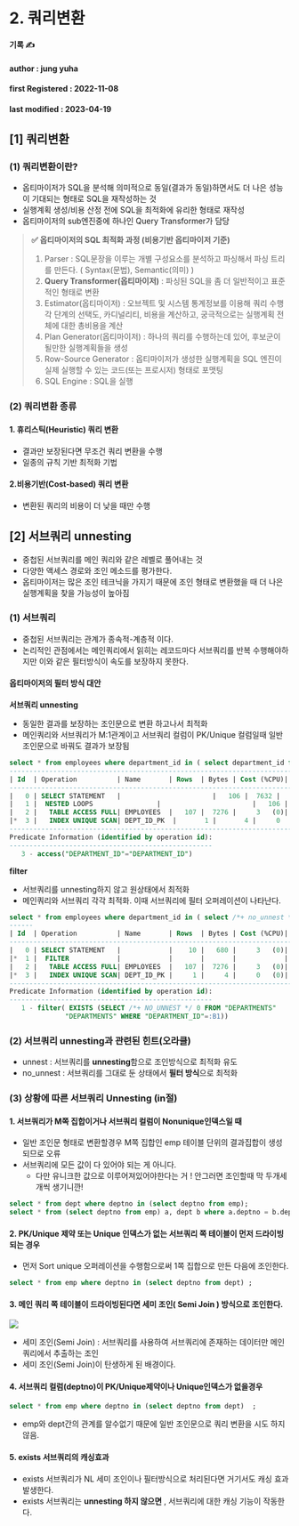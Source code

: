 # 2. 쿼리변환

**기록 ✍️**

#### author : jung yuha

#### **first Registered : 2022-11-08**

#### last modified : **2023-04-19**

## \[1] 쿼리변환

### (1) 쿼리변환이란?

* 옵티마이저가 SQL을 분석해 의미적으로 동일(결과가 동일)하면서도 더 나은 성능이 기대되는 형태로 SQL을 재작성하는 것
* 실행계획 생성/비용 산정 전에 SQL을 최적화에 유리한 형태로 재작성
* 옵티마이저의 sub엔진중에 하나인 Query Transformer가 담당

> **✅ 옵티마이저의 SQL 최적화 과정 (비용기반 옵티마이저 기준)**
>
> 1. Parser : SQL문장을 이루는 개별 구성요소를 분석하고 파싱해서 파싱 트리를 만든다. ( Syntax(문법), Semantic(의미) )
> 2. **Query Transformer(옵티마이저)** : 파싱된 SQL을 좀 더 일반적이고 표준적인 형태로 변환
> 3. Estimator(옵티마이저) : 오브젝트 및 시스템 통계정보를 이용해 쿼리 수행 각 단계의 선택도, 카디널리티, 비용을 계산하고, 궁극적으로는 실행계획 전체에 대한 총비용을 계산
> 4. Plan Generator(옵티마이저) : 하나의 쿼리를 수행하는데 있어, 후보군이 될만한 실행계획들을 생성
> 5. Row-Source Generator : 옵티마이저가 생성한 실행계획을 SQL 엔진이 실제 실행할 수 있는 코드(또는 프로시저) 형태로 포맷팅
> 6. SQL Engine : SQL을 실행

### (2) 쿼리변환 종류

#### 1. 휴리스틱(Heuristic) 쿼리 변환

* 결과만 보장된다면 무조건 쿼리 변환을 수행
* 일종의 규칙 기반 최적화 기법

#### 2.비용기반(Cost-based) 쿼리 변환

* 변환된 쿼리의 비용이 더 낮을 때만 수행

## \[2] 서브쿼리 unnesting

* 중첩된 서브쿼리를 메인 쿼리와 같은 레벨로 풀어내는 것
* 다양한 액세스 경로와 조인 메소드를 평가한다.
* 옵티마이저는 많은 조인 테크닉을 가지기 때문에 조인 형태로 변환했을 때 더 나은 실행계획을 찾을 가능성이 높아짐

### (1) 서브쿼리

* 중첩된 서브쿼리는 관계가 종속적-계층적 이다.
* 논리적인 관점에서는 메인쿼리에서 읽히는 레코드마다 서브쿼리를 반복 수행해야하지만 이와 같은 필터방식이 속도를 보장하지 못한다.

#### 옵티마이저의 필터 방식 대안

**서브쿼리 unnesting**

* 동일한 결과를 보장하는 조인문으로 변환 하고나서 최적화
* 메인쿼리와 서브쿼리가 M:1관계이고 서브쿼리 컬럼이 PK/Unique 컬럼일때 일반 조인문으로 바꿔도 결과가 보장됨

```sql
select * from employees where department_id in ( select department_id from departments);
------------------------------------------------------------------------------------------------------
| Id  | Operation          | Name       | Rows  | Bytes | Cost (%CPU)|            Time     |
-------------------------------------------------------------------------------------------------------
|   0 | SELECT STATEMENT   |                       |   106 |  7632 |     3   (0)| 00:00:01 |
|   1 |  NESTED LOOPS                |                       |   106 |  7632 |     3   (0)| 00:00:01 
|   2 |   TABLE ACCESS FULL| EMPLOYEES  |   107 |  7276 |     3   (0)| 00:00:01 |
|*  3 |   INDEX UNIQUE SCAN| DEPT_ID_PK  |       1 |       4 |     0   (0)| 00:00:01 |
-------------------------------------------------------------------------------------------------------
Predicate Information (identified by operation id):
---------------------------------------------------
   3 - access("DEPARTMENT_ID"="DEPARTMENT_ID")
```

**filter**

* 서브쿼리를 unnesting하지 않고 원상태에서 최적화
* 메인쿼리와 서브쿼리 각각 최적화. 이때 서브쿼리에 필터 오퍼레이션이 나타난다.

```sql
select * from employees where department_id in ( select /*+ no_unnest */ department_id from departments);
------
| Id  | Operation          | Name       | Rows  | Bytes | Cost (%CPU)| Time     
-------------------------------------------------------------------------------
|   0 | SELECT STATEMENT   |            |    10 |   680 |     3   (0)| 00:00:01  
|*  1 |  FILTER            |            |       |       |            |
|   2 |   TABLE ACCESS FULL| EMPLOYEES  |   107 |  7276 |     3   (0)| 00:00:01 
|*  3 |   INDEX UNIQUE SCAN| DEPT_ID_PK |     1 |     4 |     0   (0)| 00:00:01 
--------------------------------------------------------------------------------
Predicate Information (identified by operation id):
---------------------------------------------------
   1 - filter( EXISTS (SELECT /*+ NO_UNNEST */ 0 FROM "DEPARTMENTS" 
              "DEPARTMENTS" WHERE "DEPARTMENT_ID"=:B1))
```

### (2) 서브쿼리 unnesting과 관련된 힌트(오라클)

* unnest : 서브쿼리를 **unnesting**함으로 조인방식으로 최적화 유도
* no\_unnest : 서브쿼리를 그대로 둔 상태에서 **필터 방식**으로 최적화

### (3) 상황에 따른 서브쿼리 Unnesting (in절)

#### 1. 서브쿼리가 M쪽 집합이거나 서브쿼리 컬럼이 Nonunique인덱스일 때

* 일반 조인문 형태로 변환할경우 M쪽 집합인 emp 테이블 단위의 결과집합이 생성되므로 오류
* 서브쿼리에 모든 값이 다 있어야 되는 게 아니다.
  * 다만 유니크한 값으로 이루어져있어야한다는 거 ! 안그러면 조인할때 막 두개세개씩 생기니깐!

```sql
select * from dept where deptno in (select deptno from emp);
select * from (select deptno from emp) a, dept b where a.deptno = b.deptno;
```

#### 2. PK/Unique 제약 또는 Unique 인덱스가 없는 서브쿼리 쪽 테이블이 먼저 드라이빙되는 경우

* 먼저 Sort unique 오퍼레이션을 수행함으로써 1쪽 집합으로 만든 다음에 조인한다.

```sql
select * from emp where deptno in (select deptno from dept) ;
```

#### 3. 메인 쿼리 쪽 테이블이 드라이빙된다면 세미 조인( Semi Join ) 방식으로 조인한다.

![](https://velog.velcdn.com/images/yooha9621/post/4448862f-d83d-466d-8237-bfd59fbe9fa1/image.png)

* 세미 조인(Semi Join) : 서브쿼리를 사용하여 서브쿼리에 존재하는 데이터만 메인쿼리에서 추출하는 조인
* 세미 조인(Semi Join)이 탄생하게 된 배경이다.

#### 4. 서브쿼리 컬럼(deptno)이 PK/Unique제약이나 Unique인덱스가 없을경우

```sql
select * from emp where deptno in (select deptno from dept)  ;
```

* emp와 dept간의 관계를 알수없기 때문에 일반 조인문으로 쿼리 변환을 시도 하지 않음.

#### 5. exists 서브쿼리의 캐싱효과

* exists 서브쿼리가 NL 세미 조인이나 필터방식으로 처리된다면 거기서도 캐싱 효과 발생한다.
* exists 서브쿼리는 **unnesting 하지 않으면** , 서브쿼리에 대한 캐싱 기능이 작동한다.
